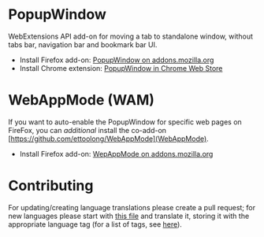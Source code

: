 # PopupWindow
WebExtensions API add-on for moving a tab to standalone window, without tabs bar, navigation bar and bookmark bar UI.

* Install Firefox add-on: [PopupWindow on addons.mozilla.org](https://addons.mozilla.org/firefox/addon/popup-window/)
* Install Chrome extension: [PopupWindow in Chrome Web Store](https://chrome.google.com/webstore/detail/popup-window/nnlippelgfbglbhiccffmnmlnhmbjjpe)

# WebAppMode (WAM)
If you want to auto-enable the PopupWindow for specific web pages on FireFox, you can _additional_ install the co-add-on [https://github.com/ettoolong/WebAppMode](WebAppMode).

* Install Firefox add-on: [WepAppMode on addons.mozilla.org](https://addons.mozilla.org/de/firefox/addon/web-app-mode/)

# Contributing
For updating/creating language translations please create a pull request; for new languages please start with [this file](https://github.com/ettoolong/PopupWindow/blob/master/_locales/en/messages.json) and translate it, storing it with the appropriate language tag (for a list of tags, see [here](https://developer.chrome.com/docs/webstore/i18n/?localeTable#choosing-locales-to-support)).
